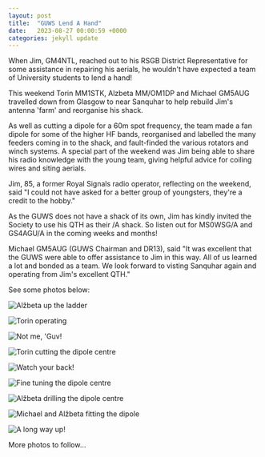 ```yaml
---
layout: post
title:  "GUWS Lend A Hand"
date:   2023-08-27 00:00:59 +0000
categories: jekyll update
---
```

When Jim, GM4NTL, reached out to his RSGB District Representative for some assistance in repairing his aerials, he wouldn't have expected a team of University students to lend a hand!

This weekend Torin MM1STK, Alzbeta MM/OM1DP and Michael GM5AUG travelled down from Glasgow to near Sanquhar to help rebuild Jim's antenna 'farm' and reorganise his shack.

As well as cutting a dipole for a 60m spot frequency, the team made a fan dipole for some of the higher HF bands, reorganised and labelled the many feeders coming in to the shack, and fault-finded the various rotators and winch systems. A special part of the weekend was Jim being able to share his radio knowledge with the young team, giving helpful advice for coiling wires and siting aerials.

Jim, 85, a former Royal Signals radio operator, reflecting on the weekend, said "I could not have asked for a better group of youngsters, they're a credit to the hobby."

As the GUWS does not have a shack of its own, Jim has kindly invited the Society to use his QTH as their /A shack. So listen out for MS0WSG/A and GS4AGU/A in the coming weeks and months!

Michael GM5AUG (GUWS Chairman and DR13), said "It was excellent that the GUWS were able to offer assistance to Jim in this way. All of us learned a lot and bonded as a team. We look forward to visting Sanquhar again and operating from Jim's excellent QTH."

See some photos below:

![Alžbeta up the ladder](/images/sanquhar/1.jpeg)

![Torin operating](/images/sanquhar/2.jpeg)

![Not me, 'Guv!](/images/sanquhar/3.jpeg)

![Torin cutting the dipole centre](/images/sanquhar/4.jpeg)

![Watch your back!](/images/sanquhar/5.jpeg)

![Fine tuning the dipole centre](/images/sanquhar/6.jpeg)

![Alžbeta drilling the dipole centre](/images/sanquhar/7.jpeg)

![Michael and Alžbeta fitting the dipole](/images/sanquhar/8.jpeg)

![A long way up!](/images/sanquhar/9.jpeg)

More photos to follow...
